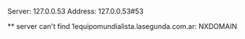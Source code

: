 Server:		127.0.0.53
Address:	127.0.0.53#53

** server can't find 1equipomundialista.lasegunda.com.ar: NXDOMAIN

